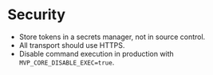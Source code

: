 # Security

- Store tokens in a secrets manager, not in source control.
- All transport should use HTTPS.
- Disable command execution in production with `MVP_CORE_DISABLE_EXEC=true`.

